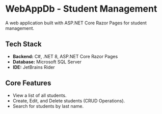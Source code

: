 # WebAppDb - Student Management

A web application built with ASP.NET Core Razor Pages for student management.

## Tech Stack
* **Backend:** C#, .NET 8, ASP.NET Core Razor Pages
* **Database:** Microsoft SQL Server
* **IDE:** JetBrains Rider

## Core Features
* View a list of all students.
* Create, Edit, and Delete students (CRUD Operations).
* Search for students by last name.
